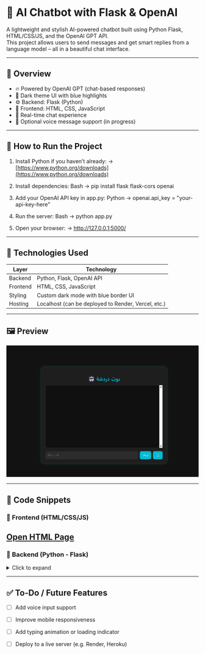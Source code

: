 # 🤖 AI Chatbot with Flask & OpenAI

A lightweight and stylish AI-powered chatbot built using Python Flask, HTML/CSS/JS, and the OpenAI GPT API.  
This project allows users to send messages and get smart replies from a language model – all in a beautiful chat interface.

---

## 📌 Overview

- 🔥 Powered by OpenAI GPT (chat-based responses)
- 🌙 Dark theme UI with blue highlights
- ⚙️ Backend: Flask (Python)
- 🎨 Frontend: HTML, CSS, JavaScript
- 💬 Real-time chat experience
- 🎤 Optional voice message support (in progress)

---

## 🚀 How to Run the Project

1. Install Python if you haven’t already: ->[https://www.python.org/downloads](https://www.python.org/downloads)

2. Install dependencies:
   Bash -> pip install flask flask-cors openai
   
3. Add your OpenAI API key in app.py: 
   Python -> openai.api_key = "your-api-key-here"
   
4. Run the server:
   Bash -> python app.py
   
5. Open your browser:
   -> http://127.0.0.1:5000/
   
---

## 🧠 Technologies Used

| Layer     | Technology     |
|-----------|----------------|
| Backend   | Python, Flask, OpenAI API |
| Frontend  | HTML, CSS, JavaScript |
| Styling   | Custom dark mode with blue border UI |
| Hosting   | Localhost (can be deployed to Render, Vercel, etc.) |

---

## 🖼 Preview

![Chatbot Preview](https://github.com/JawaherMQ5/Flask-OpenAI-Interactive-Chatbot/blob/main/chatbot_preview.png)

---

## 🧾 Code Snippets

### 🔹 Frontend (HTML/CSS/JS)

[Open HTML Page](https://github.com/JawaherMQ5/Flask-OpenAI-Interactive-Chatbot/blob/main/index.html)
---

### 🔹 Backend (Python - Flask)

<details>
<summary>Click to expand</summary>
Python


# Paste your app.py code here

</details>

---

## ✅ To-Do / Future Features

- [ ] Add voice input support
- [ ] Improve mobile responsiveness
- [ ] Add typing animation or loading indicator
- [ ] Deploy to a live server (e.g. Render, Heroku)

